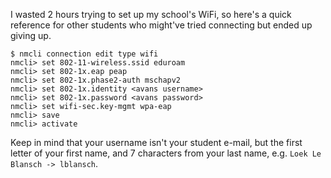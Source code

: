 [meta]: <title> (Avans wifi setup)
[meta]: <subtitle> (How to use Avans eduroam with NetworkManager)
[meta]: <author> (Loek)
[meta]: <date> (September 9 2021)
[meta]: <tags> (software)
[meta]: <cover> (/img/avanswifi.png)

I wasted 2 hours trying to set up my school's WiFi, so here's a quick reference
for other students who might've tried connecting but ended up giving up.

```
$ nmcli connection edit type wifi
nmcli> set 802-11-wireless.ssid eduroam
nmcli> set 802-1x.eap peap
nmcli> set 802-1x.phase2-auth mschapv2
nmcli> set 802-1x.identity <avans username>
nmcli> set 802-1x.password <avans password>
nmcli> set wifi-sec.key-mgmt wpa-eap
nmcli> save
nmcli> activate
```

Keep in mind that your username isn't your student e-mail, but the first letter
of your first name, and 7 characters from your last name, e.g.  `Loek Le
Blansch -> lblansch`.

